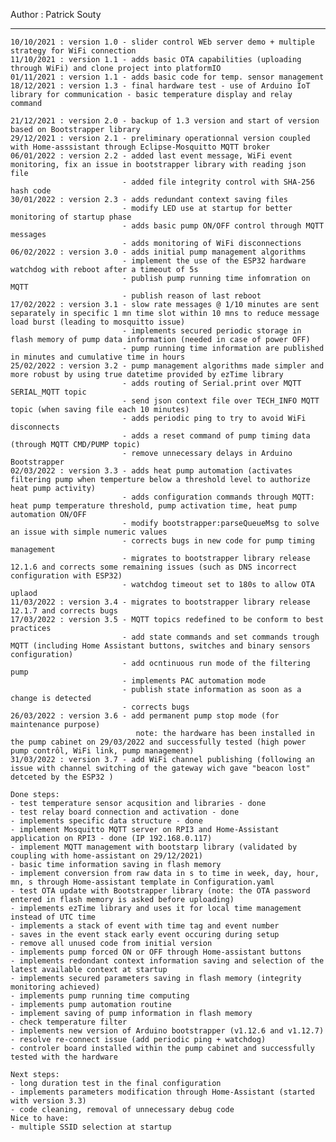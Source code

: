 Author : Patrick Souty

-----------------------------------------------------------------------------------------------------------------------
    10/10/2021 : version 1.0 - slider control WEb server demo + multiple strategy for WiFi connection
    11/10/2021 : version 1.1 - adds basic OTA capabilities (uploading through WiFi) and clone project into platformIO
    01/11/2021 : version 1.1 - adds basic code for temp. sensor management
    18/12/2021 : version 1.3 - final hardware test - use of Arduino IoT library for communication - basic temperature display and relay command
    
    21/12/2021 : version 2.0 - backup of 1.3 version and start of version based on Bootstrapper library
    29/12/2021 : version 2.1 - preliminary operationnal version coupled with Home-asssistant through Eclipse-Mosquitto MQTT broker
    06/01/2022 : version 2.2 - added last event message, WiFi event monitoring, fix an issue in bootstrapper library with reading json file
                             - added file integrity control with SHA-256 hash code
    30/01/2022 : version 2.3 - adds redundant context saving files
                             - modify LED use at startup for better monitoring of startup phase
                             - adds basic pump ON/OFF control through MQTT messages
                             - adds monitoring of WiFi disconnections
    06/02/2022 : version 3.0 - adds initial pump management algorithms
                             - implement the use of the ESP32 hardware watchdog with reboot after a timeout of 5s
                             - publish pump running time infomration on MQTT
                             - publish reason of last reboot
    17/02/2022 : version 3.1 - slow rate messages @ 1/10 minutes are sent separately in specific 1 mn time slot within 10 mns to reduce message load burst (leading to mosquitto issue)
                             - implements secured periodic storage in flash memory of pump data information (needed in case of power OFF)
                             - pump running time information are published in minutes and cumulative time in hours
    25/02/2022 : version 3.2 - pump management algorithms made simpler and more robust by using true datetime provided by ezTime library
                             - adds routing of Serial.print over MQTT SERIAL_MQTT topic
                             - send json context file over TECH_INFO MQTT topic (when saving file each 10 minutes)
                             - adds periodic ping to try to avoid WiFi disconnects
                             - adds a reset command of pump timing data (through MQTT CMD/PUMP topic)
                             - remove unnecessary delays in Arduino Bootstrapper
    02/03/2022 : version 3.3 - adds heat pump automation (activates filtering pump when temperture below a threshold level to authorize heat pump activity)
                             - adds configuration commands through MQTT: heat pump temperature threshold, pump activation time, heat pump automation ON/OFF
                             - modify bootstrapper:parseQueueMsg to solve an issue with simple numeric values
                             - corrects bugs in new code for pump timing management
                             - migrates to bootstrapper library release 12.1.6 and corrects some remaining issues (such as DNS incorrect configuration with ESP32)
                             - watchdog timeout set to 180s to allow OTA uplaod
    11/03/2022 : version 3.4 - migrates to bootstrapper library release 12.1.7 and corrects bugs
    17/03/2022 : version 3.5 - MQTT topics redefined to be conform to best practices
                             - add state commands and set commands trough MQTT (including Home Assistant buttons, switches and binary sensors configuration)
                             - add ocntinuous run mode of the filtering pump
                             - implements PAC automation mode
                             - publish state information as soon as a change is detected
                             - corrects bugs
    26/03/2022 : version 3.6 - add permanent pump stop mode (for maintenance purpose)
                                note: the hardware has been installed in the pump cabinet on 29/03/2022 and successfully tested (high power pump contrôl, WiFi link, pump management)
    31/03/2022 : version 3.7 - add WiFi channel publishing (following an issue with channel switching of the gateway wich gave "beacon lost" detceted by the ESP32 )
    
    Done steps:
    - test temperature sensor acqusition and libraries - done
    - test relay board connection and activation - done
    - implements specific data structure - done
    - implement Mosquitto MQTT server on RPI3 and Home-Assistant application on RPI3 - done (IP 192.168.0.117)
    - implement MQTT management with bootstarp library (validated by coupling with home-assistant on 29/12/2021)
    - basic time information saving in flash memory
    - implement conversion from raw data in s to time in week, day, hour, mn, s through Home-assistant template in Configuration.yaml
    - test OTA update with Bootstrapper library (note: the OTA password entered in flash memory is asked before uploading)
    - implements ezTime library and uses it for local time management instead of UTC time
    - implements a stack of event with time tag and event number
    - saves in the event stack early event occuring during setup
    - remove all unused code from initial version
    - implements pump forced ON or OFF through Home-assistant buttons
    - implements redondant context information saving and selection of the latest available context at startup
    - implements secured parameters saving in flash memory (integrity monitoring achieved)
    - implements pump running time computing
    - implements pump automation routine
    - implement saving of pump information in flash memory
    - check temperature filter
    - implements new version of Arduino bootstrapper (v1.12.6 and v1.12.7)
    - resolve re-connect issue (add periodic ping + watchdog)
    - controler board installed within the pump cabinet and successfully tested with the hardware

    Next steps:
    - long duration test in the final configuration
    - implements parameters modification through Home-Assistant (started with version 3.3)
    - code cleaning, removal of unnecessary debug code
    Nice to have:
    - multiple SSID selection at startup
